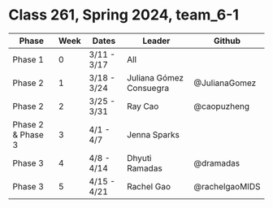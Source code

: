 # Class 261, Spring 2024, team_6-1

| Phase             | Week | Dates       | Leader                  | Github         |
| ----------------- | ---- | ----------- | ----------------------- | -------------- |
| Phase 1           | 0    | 3/11 - 3/17 | All                     |                |
| Phase 2           | 1    | 3/18 - 3/24 | Juliana Gómez Consuegra | @JulianaGomez  |
| Phase 2           | 2    | 3/25 - 3/31 | Ray Cao                 | @caopuzheng    |
| Phase 2 & Phase 3 | 3    | 4/1 - 4/7   | Jenna Sparks            |                |
| Phase 3           | 4    | 4/8 - 4/14  | Dhyuti Ramadas          | @dramadas      |
| Phase 3           | 5    | 4/15 - 4/21 | Rachel Gao              | @rachelgaoMIDS |
